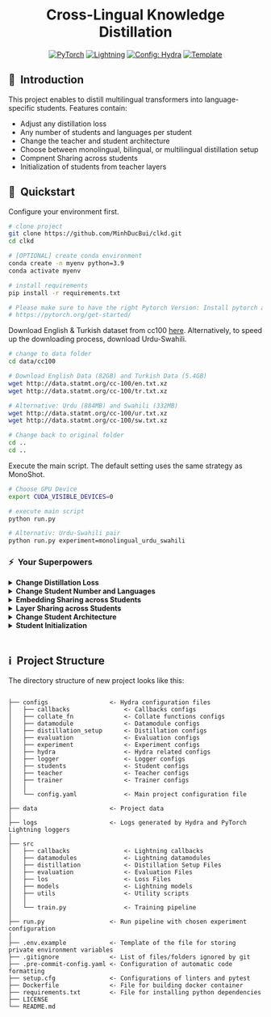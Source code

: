 <div align="center">

# Cross-Lingual Knowledge Distillation

<a href="https://pytorch.org/get-started/locally/"><img alt="PyTorch" src="https://img.shields.io/badge/PyTorch-ee4c2c?logo=pytorch&logoColor=white"></a>
<a href="https://pytorchlightning.ai/"><img alt="Lightning" src="https://img.shields.io/badge/-Lightning-792ee5?logo=pytorchlightning&logoColor=white"></a>
<a href="https://hydra.cc/"><img alt="Config: Hydra" src="https://img.shields.io/badge/Config-Hydra-89b8cd"></a>
<a href="https://github.com/ashleve/lightning-hydra-template"><img alt="Template" src="https://img.shields.io/badge/-Lightning--Hydra--Template-017F2F?style=flat&logo=github&labelColor=gray"></a><br>

</div>

## 📌&nbsp;&nbsp;Introduction
This project enables to distill multilingual transformers into language-specific students. Features contain:

- Adjust any distillation loss 
- Any number of students and languages per student
- Change the teacher and student architecture 
- Choose between monolingual, bilingual, or multilingual distillation setup
- Compnent Sharing across students
- Initialization of students from teacher layers

## 🚀&nbsp;&nbsp;Quickstart

Configure your environment first.

```bash
# clone project
git clone https://github.com/MinhDucBui/clkd.git
cd clkd

# [OPTIONAL] create conda environment
conda create -n myenv python=3.9
conda activate myenv

# install requirements
pip install -r requirements.txt

# Please make sure to have the right Pytorch Version: Install pytorch according to instructions
# https://pytorch.org/get-started/
```

Download English & Turkish dataset from cc100 [here](https://data.statmt.org/cc-100/). Alternatively, to speed up the downloading process, download Urdu-Swahili.
```bash
# change to data folder
cd data/cc100

# Download English Data (82GB) and Turkish Data (5.4GB)
wget http://data.statmt.org/cc-100/en.txt.xz
wget http://data.statmt.org/cc-100/tr.txt.xz

# Alternative: Urdu (884MB) and Swahili (332MB)
wget http://data.statmt.org/cc-100/ur.txt.xz
wget http://data.statmt.org/cc-100/sw.txt.xz

# Change back to original folder
cd ..
cd ..

```

Execute the main script. The default setting uses the same strategy as MonoShot.
```bash
# Choose GPU Device
export CUDA_VISIBLE_DEVICES=0

# execute main script
python run.py

# Alternativ: Urdu-Swahili pair
python run.py experiment=monolingual_urdu_swahili
```

### ⚡&nbsp;&nbsp;Your Superpowers

<details>
<summary><b>Change Distillation Loss</b></summary>

> Hydra allows you to easily overwrite any parameter defined in your config. See students/individuals/loss for all loss functions.

```bash
python run.py students/individual/loss=monoalignment
```

To contruct your own distillation loss, we provide [bass losses](https://github.com/MinhDucBui/clkd/tree/main/configs/students/individual/loss/base_loss), that can be used to construct the final loss. Furthermore, we provide all distillation losses used in this thesis [here](https://github.com/MinhDucBui/clkd/tree/main/configs/students/individual/loss).
  
Example of constucting the distillation loss from the MLM loss and logit distillation with CE loss with equal weighting.
  

```
_target_: src.loss.loss.GeneralLoss
defaults:
  - base_loss@base_loss.mlm: mlm.yaml
  - base_loss@base_loss.softtargets_ce: softtargets_ce.yaml

base_loss:
  softtargets_ce:
    temperature: 4.0

loss_weighting:
  mlm: 0.5
  softtargets_ce: 0.5
```
  
  
</details>

<details>
<summary><b>Change Student Number and Languages</b></summary>

> We constructed some default configs for different scenarios:

```bash
# monolingual setting with english-turkish language pair
python train.py experiment=monolingual

# monolingual setting with english-basque language pair
python train.py experiment=monolingual_eu

# monolingual setting with english-turkish language pair
python train.py experiment=monolingual_sw

# monolingual setting with english-turkish language pair
python train.py experiment=monolingual_ur

# bilingual setting with english-turkish language pair
python train.py experiment=monolingual_bilingual
```

To construct a custom setting, please see the documentation [here](https://github.com/MinhDucBui/clkd/blob/main/configs/experiment/monolingual.yaml).

</details>

<details>
<summary><b>Embedding Sharing across Students</b></summary>

```bash
# Share language embeddings only in each student, not across students.
python run.py students.embed_sharing="in_each_model" 
```
To construct a custom setting, please see the documentation [here](https://github.com/MinhDucBui/clkd/blob/main/configs/experiment/monolingual.yaml).

  
</details>

<details>
<summary><b>Layer Sharing across Students</b></summary>

Please see the documentation [here](https://github.com/MinhDucBui/clkd/blob/main/configs/students/default.yaml#L4-L10).

  
</details>

<details>
<summary><b>Change Student Architecture</b></summary>

```bash
# Use the same architecture as the teacher
python run.py students/individual/model=from_teacher
```
More architectures can be found [here](https://github.com/MinhDucBui/clkd/tree/main/configs/students/individual/model).   

</details>


<details>
<summary><b>Student Initialization</b></summary>
  
> Default uses weights from the teacher.  
```bash
# Randomly Initialize Embedding Weights
python run.py students.individual.model.weights_from_teacher.embeddings=False
  
# Randomly Initialize Layer Weights
python run.py students.individual.model.weights_from_teacher.transformer_blocks=False
```

</details>

<br>

## ℹ️&nbsp;&nbsp;Project Structure
The directory structure of new project looks like this:
```

├── configs                 <- Hydra configuration files
│   ├── callbacks               <- Callbacks configs
│   ├── collate_fn              <- Collate functions configs
│   ├── datamodule              <- Datamodule configs
│   ├── distillation_setup      <- Distillation configs
│   ├── evaluation              <- Evaluation configs
│   ├── experiment              <- Experiment configs
│   ├── hydra                   <- Hydra related configs
│   ├── logger                  <- Logger configs
│   ├── students                <- Student configs
│   ├── teacher                 <- Teacher configs
│   ├── trainer                 <- Trainer configs
│   │
│   └── config.yaml             <- Main project configuration file
│
├── data                    <- Project data
│
├── logs                    <- Logs generated by Hydra and PyTorch Lightning loggers
│
├── src
│   ├── callbacks               <- Lightning callbacks
│   ├── datamodules             <- Lightning datamodules
│   ├── distillation            <- Distillation Setup Files
│   ├── evaluation              <- Evaluation Files
│   ├── los                     <- Loss Files
│   ├── models                  <- Lightning models
│   ├── utils                   <- Utility scripts
│   │
│   └── train.py                <- Training pipeline
│
├── run.py                  <- Run pipeline with chosen experiment configuration
│
├── .env.example            <- Template of the file for storing private environment variables
├── .gitignore              <- List of files/folders ignored by git
├── .pre-commit-config.yaml <- Configuration of automatic code formatting
├── setup.cfg               <- Configurations of linters and pytest
├── Dockerfile              <- File for building docker container
├── requirements.txt        <- File for installing python dependencies
├── LICENSE
└── README.md
```
<br>
